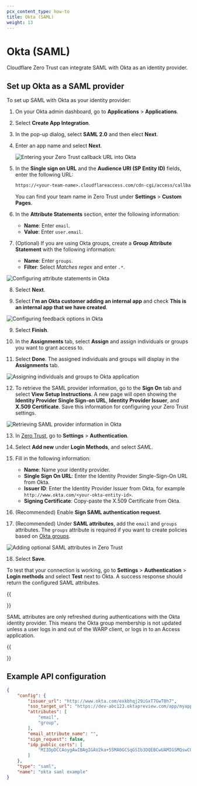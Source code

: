 ```yaml
---
pcx_content_type: how-to
title: Okta (SAML)
weight: 13
---
```


# Okta (SAML)

Cloudflare Zero Trust can integrate SAML with Okta as an identity provider.

## Set up Okta as a SAML provider

To set up SAML with Okta as your identity provider:

1. On your Okta admin dashboard, go to **Applications** > **Applications**.

2. Select **Create App Integration**.

3. In the pop-up dialog, select **SAML 2.0** and then elect **Next**.

4. Enter an app name and select **Next**.

   ![Entering your Zero Trust callback URL into Okta](/images/cloudflare-one/identity/okta-saml/okta-saml-1.png)

5. In the **Single sign on URL** and the **Audience URI (SP Entity ID)** fields, enter the following URL:

   ```txt
   https://<your-team-name>.cloudflareaccess.com/cdn-cgi/access/callback
   ```

    You can find your team name in Zero Trust under **Settings** > **Custom Pages**.
6. In the **Attribute Statements** section, enter the following information:

   - **Name**: Enter `email`.
   - **Value**: Enter `user.email`.

7. (Optional) If you are using Okta groups, create a **Group Attribute Statement** with the following information:
   - **Name**: Enter `groups`.
   - **Filter**: Select _Matches regex_ and enter `.*`.

![Configuring attribute statements in Okta](/images/cloudflare-one/identity/okta-saml/okta-saml-2.png)

8. Select **Next**.

9. Select **I'm an Okta customer adding an internal app** and check **This is an internal app that we have created**.

![Configuring feedback options in Okta](/images/cloudflare-one/identity/okta-saml/okta-saml-3.png)

9. Select **Finish**.

10. In the **Assignments** tab, select **Assign** and assign individuals or groups you want to grant access to.

11. Select **Done**. The assigned individuals and groups will display in the **Assignments** tab.

![Assigning individuals and groups to Okta application](/images/cloudflare-one/identity/okta-saml/okta-saml-4.png)

12. To retrieve the SAML provider information, go to the **Sign On** tab and select **View Setup Instructions**. A new page will open showing the **Identity Provider Single Sign-on URL**, **Identity Provider Issuer**, and **X.509 Certificate**. Save this information for configuring your Zero Trust settings.

![Retrieving SAML provider information in Okta](/images/cloudflare-one/identity/okta-saml/okta-saml-5.png)

13. In [Zero Trust](https://one.dash.cloudflare.com), go to **Settings** > **Authentication**.

14. Select **Add new** under **Login Methods**, and select _SAML_.

15. Fill in the following information:

    - **Name**: Name your identity provider.
    - **Single Sign On URL**: Enter the Identity Provider Single-Sign-On URL from Okta.
    - **Issuer ID**: Enter the Identity Provider Issuer from Okta, for example `http://www.okta.com/<your-okta-entity-id>`.
    - **Signing Certificate**: Copy-paste the X.509 Certificate from Okta.

16. (Recommended) Enable **Sign SAML authentication request**.

17. (Recommended) Under **SAML attributes**, add the `email` and `groups` attributes. The `groups` attribute is required if you want to create policies based on [Okta groups](/cloudflare-one/policies/gateway/identity-selectors/#okta-saml).

![Adding optional SAML attributes in Zero Trust](/images/cloudflare-one/identity/okta-saml/okta-saml-6.png)

18. Select **Save**.

To test that your connection is working, go to **Settings** > **Authentication** > **Login methods** and select **Test** next to Okta. A success response should return the configured SAML attributes.

{{<Aside type="warning">}}

SAML attributes are only refreshed during authentications with the Okta identity provider. This means the Okta group membership is not updated unless a user logs in and out of the WARP client, or logs in to an Access application.

{{</Aside>}}

## Example API configuration

```json
{
    "config": {
        "issuer_url": "http://www.okta.com/exkbhqj29iGxT7GwT0h7",
        "sso_target_url": "https://dev-abc123.oktapreview.com/app/myapp/exkbhqj29iGxT7GwT0h7/sso/saml",
        "attributes": [
            "email",
            "group",
        ],
        "email_attribute_name": "",
        "sign_request": false,
        "idp_public_certs": [
            "MIIDpDCCAoygAwIBAgIGAV2ka+55MA0GCSqGSIb3DQEBCwUAMIGSMQswCQYDVQQGEwJVUzETMBEG\nA1UEC.....GF/Q2/MHadws97cZg\nuTnQyuOqPuHbnN83d/2l1NSYKCbHt24o"
        ]
    },
    "type": "saml",
    "name": "okta saml example"
}
```
